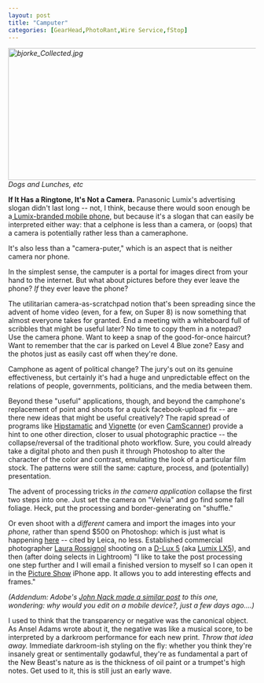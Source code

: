 ```yaml
---
layout: post
title: "Camputer"
categories: [GearHead,PhotoRant,Wire Service,fStop]
---
```

<i><img alt="bjorke_Collected.jpg" src="http://www.botzilla.com/blog/archives/pix2011/bjorke_Collected.jpg" width="807" height="269" border="0" alt="Dog and Lunches and See See Lo and a Mini"  title="Dog and Lunches with See See Lo" /><br />Dogs and Lunches, etc</i>

<b>If It Has a Ringtone, It's Not a Camera.</b> Panasonic Lumix's advertising slogan didn't last long -- not, I think, because there would soon enough be a<a href="http://www.mobilecrunch.com/2010/10/05/ceatec-2010-panasonics-new-lumix-cell-phone-up-and-close/"> Lumix-branded mobile phone,</a> but because it's a slogan that can easily be interpreted either way: that a celphone is less than a camera, or (oops) that a camera is potentially rather less than a cameraphone.

It's also less than a "camera-puter," which is an aspect that is neither camera nor phone.

In the simplest sense, the camputer is a portal for images direct from your hand to the internet. But what about pictures before they ever leave the phone? <i>If</i> they ever leave the phone?

<!--more-->
The utilitarian camera-as-scratchpad notion that's been spreading since the advent of home video (even, for a few, on Super 8) is now something that almost everyone takes for granted. End a meeting with a whiteboard full of scribbles that might be useful later? No time to copy them in a notepad? Use the camera phone. Want to keep a snap of the good-for-once haircut? Want to remember that the car is parked on Level 4 Blue zone? Easy and the photos just as easily cast off when they're done.

Camphone as agent of political change? The jury's out on its genuine effectiveness, but certainly it's had a huge and unpredictable effect on the relations of people, governments, politicians, and the media between them.

Beyond these "useful" applications, though, and beyond the camphone's replacement of point and shoots for a quick facebook-upload fix -- are there new ideas that might be useful creatively? The rapid spread of programs like <a href="http://hipstamaticapp.com/">Hipstamatic</a> and <a href="http://www.google.com/url?sa=t&source=web&cd=1&sqi=2&ved=0CB8QFjAA&url=http%3A%2F%2Fneilandtheresa.co.uk%2FAndroid%2FVignette%2F&rct=j&q=vignette%20android&ei=HCtJTeHMLYiqsAPa5fDPCg&usg=AFQjCNEH0-XahhaYyHGmxdXHA6CfJHexAQ&cad=rja">Vignette</a> (or even <a href="http://www.intsig.com/home/us">CamScanner</a>) provide a hint to one other direction, closer to usual photographic practice -- the collapse/reversal of the traditional photo workflow. Sure, you could already take a digital photo and then push it through Photoshop to alter the character of the color and contrast, emulating the look of a particular film stock. The patterns were still the same: capture, process, and (potentially) presentation.

The advent of processing tricks <i>in the camera application</i> collapse the first two steps into one. Just set the camera on "Velvia" and go find some fall foliage. Heck, put the processing and border-generating on "shuffle."

Or even shoot with a <i>different</i> camera and import the images into your <i>phone,</i> rather than spend $500 on Photoshop: which is just what is happening <a href="http://blog.leica-camera.com/guest-blog-post/going-pro-lara-rossignol-tests-the-d-lux-5/">here</a> -- cited by Leica, no less. Established commercial photographer <a href="http://www.rossignolfoto.com/">Laura Rossignol</a> shooting on a <a href="http://en.leica-camera.com/photography/compact_cameras/d-lux_5/">D-Lux 5</a> (aka <a href="http://panasonic.net/avc/lumix/compact/lx5/index.html">Lumix LX5</a>), and then (after doing selects in Lightroom) "I like to take the post processing one step further and I will email a finished version to myself so I can open it in the <a href="http://itunes.apple.com/us/app/pictureshow/id324243655?mt=8">Picture Show</a> iPhone app. It allows you to add interesting effects and frames." 

<i>(Addendum: Adobe's <a href="http://blogs.adobe.com/jnack/2011/01/why-would-you-want-to-create-on-a-tablet.html">John Nack made a similar post</a> to this one, wondering: why would you edit on a mobile device?, just a few days ago....)</i>

I used to think that the transparency or negative was the canonical object. As Ansel Adams wrote about it, the negative was like a musical score, to be interpreted by a darkroom performance for each new print. <i>Throw that idea away.</i> Immediate darkroom-ish styling on the fly: whether you think they're insanely great or sentimentally godawful, they're as fundamental a part of the New Beast's nature as is the thickness of oil paint or a trumpet's high notes. Get used to it, this is still just an early wave.

